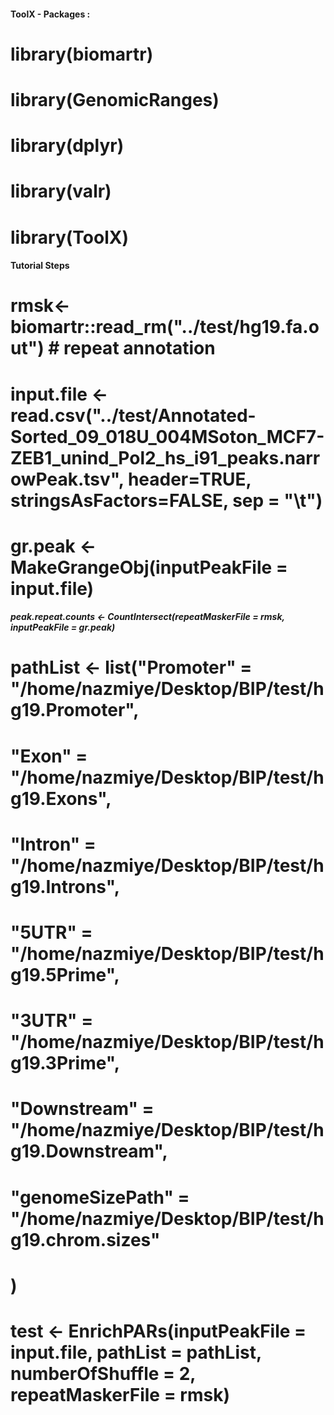#### ToolX - Packages : ####
# library(biomartr)
# library(GenomicRanges)
# library(dplyr)
# library(valr)
# library(ToolX)

#### Tutorial Steps ####

# rmsk<-biomartr::read_rm("../test/hg19.fa.out") # repeat annotation
# input.file <- read.csv("../test/Annotated-Sorted_09_018U_004MSoton_MCF7-ZEB1_unind_Pol2_hs_i91_peaks.narrowPeak.tsv", header=TRUE, stringsAsFactors=FALSE, sep = "\t")

# gr.peak <- MakeGrangeObj(inputPeakFile = input.file)

##### peak.repeat.counts <- CountIntersect(repeatMaskerFile = rmsk, inputPeakFile = gr.peak)

# pathList <- list("Promoter" = "/home/nazmiye/Desktop/BIP/test/hg19.Promoter",
#      "Exon" = "/home/nazmiye/Desktop/BIP/test/hg19.Exons",
#      "Intron" = "/home/nazmiye/Desktop/BIP/test/hg19.Introns",
#      "5UTR" = "/home/nazmiye/Desktop/BIP/test/hg19.5Prime",
#      "3UTR" = "/home/nazmiye/Desktop/BIP/test/hg19.3Prime",
#      "Downstream" = "/home/nazmiye/Desktop/BIP/test/hg19.Downstream",
#      "genomeSizePath" = "/home/nazmiye/Desktop/BIP/test/hg19.chrom.sizes"
#   )



# test <- EnrichPARs(inputPeakFile = input.file, pathList = pathList, numberOfShuffle = 2, repeatMaskerFile = rmsk)

# 



